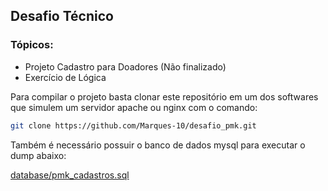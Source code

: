 ## Desafio Técnico

### Tópicos:
<ul>
    <li>Projeto Cadastro para Doadores (Não finalizado)</li>
    <li>Exercício de Lógica</li>
</ul>

<p>Para compilar o projeto basta clonar este repositório em um dos softwares que simulem um servidor apache ou nginx com o comando:</p>

```bash
git clone https://github.com/Marques-10/desafio_pmk.git
```

<p>Também é necessário possuir o banco de dados mysql para executar o dump abaixo: </p>

[database/pmk_cadastros.sql](database/pmk_cadastros.sql)